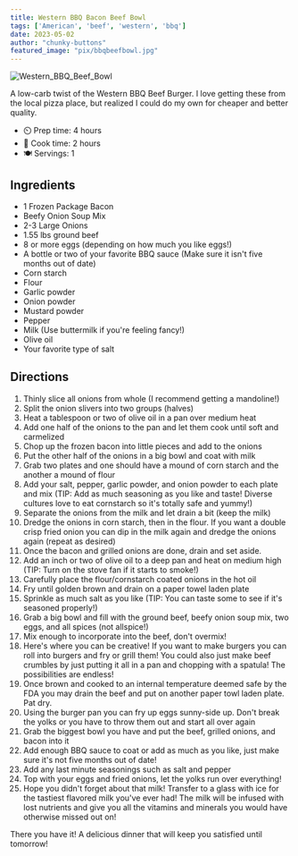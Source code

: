 ```yaml
---
title: Western BBQ Bacon Beef Bowl
tags: ['American', 'beef', 'western', 'bbq']
date: 2023-05-02
author: "chunky-buttons"
featured_image: "pix/bbqbeefbowl.jpg"
---
```


![Western_BBQ_Beef_Bowl](/pix/bbqbeefbowl.jpg)

A low-carb twist of the Western BBQ Beef Burger. I love getting these from 
the local pizza place, but realized I could do my own for cheaper and better quality.

- ⏲️ Prep time: 4 hours
- 🍳 Cook time: 2 hours
- 🍽️ Servings: 1

## Ingredients

- 1 Frozen Package Bacon
- Beefy Onion Soup Mix
- 2-3 Large Onions
- 1.55 lbs ground beef
- 8 or more eggs (depending on how much you like eggs!)
- A bottle or two of your favorite BBQ sauce (Make sure it isn't five months out of date)
- Corn starch
- Flour
- Garlic powder
- Onion powder
- Mustard powder
- Pepper
- Milk (Use buttermilk if you're feeling fancy!)
- Olive oil
- Your favorite type of salt

## Directions

1. Thinly slice all onions from whole (I recommend getting a mandoline!)
2. Split the onion slivers into two groups (halves)
3. Heat a tablespoon or two of olive oil in a pan over medium heat
4. Add one half of the onions to the pan and let them cook until soft and carmelized
5. Chop up the frozen bacon into little pieces and add to the onions
6. Put the other half of the onions in a big bowl and coat with milk
7. Grab two plates and one should have a mound of corn starch and the another a mound of flour
8. Add your salt, pepper, garlic powder, and onion powder to each plate and mix
(TIP: Add as much seasoning as you like and taste! Diverse cultures love to eat cornstarch so it's totally safe and yummy!)
9. Separate the onions from the milk and let drain a bit (keep the milk)
10. Dredge the onions in corn starch, then in the flour. If you want a double crisp fried onion you can
dip in the milk again and dredge the onions again (repeat as desired)
11. Once the bacon and grilled onions are done, drain and set aside. 
12. Add an inch or two of olive oil to a deep pan and heat on medium high
(TIP: Turn on the stove fan if it starts to smoke!)
13. Carefully place the flour/cornstarch coated onions in the hot oil
14. Fry until golden brown and drain on a paper towel laden plate
15. Sprinkle as much salt as you like
(TIP: You can taste some to see if it's seasoned properly!)
16. Grab a big bowl and fill with the ground beef, beefy onion soup mix, two eggs, and all spices (not allspice!)
17. Mix enough to incorporate into the beef, don't overmix!
18. Here's where you can be creative! If you want to make burgers you can roll into burgers and fry or grill them!
You could also just make beef crumbles by just putting it all in a pan and chopping with a spatula! The possibilities
are endless!
19. Once brown and cooked to an internal temperature deemed safe by the FDA you may
drain the beef and put on another paper towl laden plate. Pat dry.
20. Using the burger pan you can fry up eggs sunny-side up. Don't break the yolks or you have to throw them out
and start all over again
21. Grab the biggest bowl you have and put the beef, grilled onions, and bacon into it
22. Add enough BBQ sauce to coat or add as much as you like, just make sure it's not five months out of date!
23. Add any last minute seasonings such as salt and pepper 
24. Top with your eggs and fried onions, let the yolks run over everything!
25. Hope you didn't forget about that milk! Transfer to a glass with ice for the tastiest flavored milk you've ever had!
The milk will be infused with lost nutrients and give you all the vitamins and minerals you would have otherwise 
missed out on! 

There you have it! A delicious dinner that will keep you satisfied until tomorrow!

